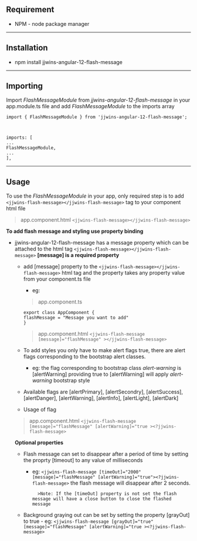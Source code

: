 ## Requirement
- NPM - node package manager

---

## Installation
- npm install jjwins-angular-12-flash-message

---

## Importing
Import _FlashMessageModule_ from _jjwins-angular-12-flash-message_ in your app.module.ts file and add _FlashMessageModule_ to the imports array

``` 
import { FlashMessageModule } from 'jjwins-angular-12-flash-message';
 


imports: [ 
... 
FlashMessageModule,
...
],
```
---

## Usage

To use the _FlashMessageModule_ in your app, only required step is to add ```<jjwins-flash-message></jjwins-flash-message>``` tag to your component html file

>app.component.html
>```<jjwins-flash-message></jjwins-flash-message>```

**To add flash message and styling use property binding**
- jjwins-angular-12-flash-message has a message property which can be attached to the html tag ```<jjwins-flash-message></jjwins-flash-message>``` 
    **[message] is a required property**
    - add [message] property to the ```<jjwins-flash-message></jjwins-flash-message>``` html tag and the property takes any property value from your component.ts file
        - eg: 
        >app.component.ts
        ``` 
        export class AppComponent { 
        flashMessage = "Message you want to add"
        }
        ```

        >app.component.html
        >``` <jjwins-flash-message [message]="flashMessage" ></jjwins-flash-message> ```
    
    - To add styles you only have to make alert flags true, there are alert flags corresponding to the bootstrap alert classes.
        
        - eg: the flag corresponding to bootstrap class _alert-warning_ is [alertWarning] providing true to [alertWarning] will apply _alert-warning_ bootstrap style
    
    - Available flags are [alertPrimary], [alertSecondry], [alertSuccess], [alertDanger], [alertWarning], [alertInfo], [alertLight], [alertDark]

    - Usage of flag 
    >app.component.html
    ``` <jjwins-flash-message [message]="flashMessage" [alertWarning]="true ><?jjwins-flash-message> ```

    **Optional properties**
    - Flash message can set to disappear after a period of time by setting the proprty [timeout] to any value of milliseconds
        - eg: ` <jjwins-flash-message [timeOut]="2000" [message]="flashMessage" [alertWarning]="true"><?jjwins-flash-message> ` the flash message will disappear after 2 seconds.

                >Note: If the [timeOut] property is not set the flash message will have a close button to close the flashed message

    - Background graying out can be set by setting the property [grayOut] to true
            - eg: ` <jjwins-flash-message [grayOut]="true" [message]="flashMessage" [alertWarning]="true ><?jjwins-flash-message> `
